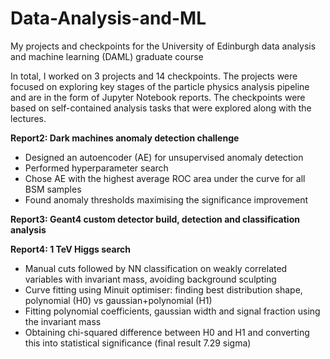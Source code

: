 # Data-Analysis-and-ML

My projects and checkpoints for the University of Edinburgh data analysis and machine learning (DAML) graduate course

In total, I worked on 3 projects and 14 checkpoints. The projects were focused on exploring key stages of the particle physics analysis pipeline and are in the form of Jupyter Notebook reports. 
The checkpoints were based on self-contained analysis tasks that were explored along with the lectures. 

**Report2: Dark machines anomaly detection challenge**

- Designed an autoencoder (AE) for unsupervised anomaly detection
- Performed hyperparameter search
- Chose AE with the highest average ROC area under the curve for all BSM samples
- Found anomaly thresholds maximising the significance improvement

**Report3: Geant4 custom detector build, detection and classification analysis**

**Report4: 1 TeV Higgs search**

- Manual cuts followed by NN classification on weakly correlated variables with invariant mass, avoiding background sculpting
- Curve fitting using Minuit optimiser: finding best distribution shape, polynomial (H0) vs gaussian+polynomial (H1)
- Fitting polynomial coefficients, gaussian width and signal fraction using the invariant mass
- Obtaining chi-squared difference between H0 and H1 and converting this into statistical significance (final result 7.29 sigma)


